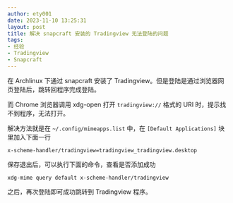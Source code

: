 ```yaml
---
author: ety001
date: 2023-11-10 13:25:31
layout: post
title: 解决 snapcraft 安装的 Tradingview 无法登陆的问题
tags:
- 经验
- Tradingview
- Snapcraft
---
```


在 Archlinux 下通过 snapcraft 安装了 Tradingview。但是登陆是通过浏览器网页登陆后，跳转回程序完成登陆。

而 Chrome 浏览器调用 xdg-open 打开 `tradingview://` 格式的 URI 时，提示找不到程序，无法打开。

解决方法就是在 `~/.config/mimeapps.list` 中，在 `[Default Applications]` 块里加入下面一行

```
x-scheme-handler/tradingview=tradingview_tradingview.desktop
```

保存退出后，可以执行下面的命令，查看是否添加成功

```
xdg-mime query default x-scheme-handler/tradingview
```

之后，再次登陆即可成功跳转到 Tradingview 程序。
